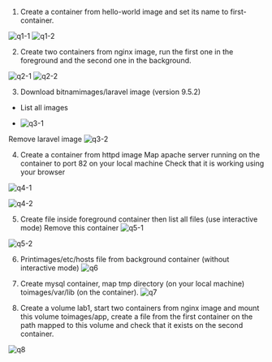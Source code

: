 1) Create a container from hello-world image and set its name to first-container.

![q1-1](https://github.com/EngAlaaKamal/docker_iti/assets/147073553/0fbdebbe-1fe8-475d-ba69-a3a2828a0357)
![q1-2](https://github.com/EngAlaaKamal/docker_iti/assets/147073553/de12a19f-16b2-4492-85db-12ef772cff08)

2) Create two containers from nginx image, run the first one in the foreground and the second one in the background.

![q2-1](https://github.com/EngAlaaKamal/docker_iti/assets/147073553/a530fcf8-505c-40bc-9344-6c6f1081f62a)
![q2-2](https://github.com/EngAlaaKamal/docker_iti/assets/147073553/677ddff5-b0da-474a-b0c1-f64c5aeab97f)

3) Download bitnamimages/laravel image (version 9.5.2)
- List all images

- ![q3-1](https://github.com/EngAlaaKamal/docker_iti/assets/147073553/c0cbfb5d-2192-4fd6-b61b-7d91e334a184)


 Remove laravel image
 ![q3-2](https://github.com/EngAlaaKamal/docker_iti/assets/147073553/69a8e18a-870c-4f0a-9ac4-3625d602d739)


4) Create a container from httpd image
Map apache server running on the container to port 82 on your local machine
Check that it is working using your browser

![q4-1](https://github.com/EngAlaaKamal/docker_iti/assets/147073553/2a183231-50ec-4cb4-ad37-dc851e42a24d)

![q4-2](https://github.com/EngAlaaKamal/docker_iti/assets/147073553/820101c6-4712-4b71-8cbb-f376c4ba6058)

5) Create file inside foreground container then list all files (use interactive mode)
Remove this container
![q5-1](https://github.com/EngAlaaKamal/docker_iti/assets/147073553/42012719-df60-455d-92dc-00ad2bedecd2)

![q5-2](https://github.com/EngAlaaKamal/docker_iti/assets/147073553/b140fc8c-df09-4be3-8ca6-1d719b538158)

6) Printimages/etc/hosts file from background container (without interactive mode)
![q6](https://github.com/EngAlaaKamal/docker_iti/assets/147073553/6f5306d5-df8b-4780-ac68-813770b18b5d)

7) Create mysql container, map tmp directory (on your local machine) toimages/var/lib (on the container).
![q7](https://github.com/EngAlaaKamal/docker_iti/assets/147073553/78e86b52-e6f6-4ddd-aaac-55360cf5cd97)

8) Create a volume lab1, start two containers from nginx image and mount this volume toimages/app, create a file from the first container on the path mapped to this volume and check that it exists on the second container.



![q8](https://github.com/EngAlaaKamal/docker_iti/assets/147073553/f148f5c8-c0dd-4db4-b40c-9a959fa1f00f)


   



 

